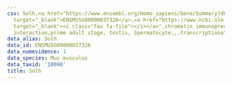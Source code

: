 ```yaml
---
csv: Solh,<a href="https://www.ensembl.org/Homo_sapiens/Gene/Summary?db=core;g=ENSMUSG00000037326"
  target="_blank">ENSMUSG00000037326</a>,<a href="https://www.ncbi.nlm.nih.gov/pubmed/25450459"
  target="_blank"><i class="fas fa-file"></i></a>",chromatin immunoprecipitation assay,direct
  interaction,prime adult stage, testis, Spermatocyte,,,transcriptional regulation,
data_alias: Solh
data_id: ENSMUSG00000037326
data_numevidence: 1
data_species: Mus musculus
data_taxid: '10090'
title: Solh
---
```

